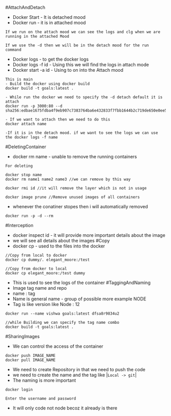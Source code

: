 #AttachAndDetach
- Docker Start - It is detached mood
- Docker run - it is in attached mood

```
If we run on the attach mood we can see the logs and clg when we are running in the attached Mood
```
```
If we use the -d then we will be in the detach mood for the run command
```
- Docker logs - to get the docker logs
- Docker logs -f id -  Using this we will find the logs in attach mode
- Docker start -a id - Using to on into the Attach mood
```
This is main
- Build the docker using docker build
docker build -t goals:latest .

- While run the docker we need to specify the -d detach default it is attach
docker run -p 3000:80 --d  sha256:edbae1675fdba4f9eb907c7383764ba6e432833f7fbb1644b2c719de650e0ee5 

- If we want to attach then we need to do this
docker attach name

-If it is in the detach mood. if we want to see the logs we can use the docker logs -f name
```

#DeletingContainer
- docker rm name - unable to remove the running containers
```
For deleting

docker stop name
docker rm name1 name2 name3 //we can remove by this way

docker rmi id //it will remove the layer which is not in usage

docker image prune //Remove unused images of all containers

```
- whenever the conatiner stopes then i will automatically removed 
```
docker run -p -d --rm 
```

#Interception
- docker inspect id -  it will provide  more important details about the image
- we will see all details about the images
#Copy
- docker cp - used to the files into the docker
```
//Copy from local to docker
docker cp dummy/. elegant_moore:/test

//Copy from docker to local
docker cp elegant_moore:/test dummy
```
- This is used to see the logs of the container
#TaggingAndNaming
- Image tag name and repo 
- name : tag 
- Name is general name - group of possible  more example NODE
- Tag is like version like Node : 12
```
docker run --name vishwa goals:latest dfsa8r9834u2

//while Building we can specify the tag name combo
docker build -t goals:latest .
```
#SharingImages
- We can control the access of the container
```
docker push IMAGE_NAME
docker pull IMAGE_NAME
```
- We need to create Repository in that we need to push the code
- we need to create the name and the tag like |``Local -> git``|
 - The naming is more important
 ```
docker login

Enter the username and password
```
- It will only code not node becoz it already is there